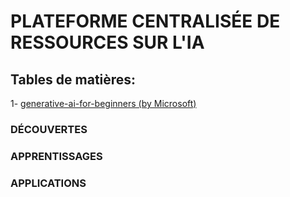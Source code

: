 # PLATEFORME CENTRALISÉE DE RESSOURCES SUR L'IA

## Tables de matières:  
1- [generative-ai-for-beginners (by Microsoft)](https://github.com/microsoft/generative-ai-for-beginners)

### DÉCOUVERTES


### APPRENTISSAGES


### APPLICATIONS
